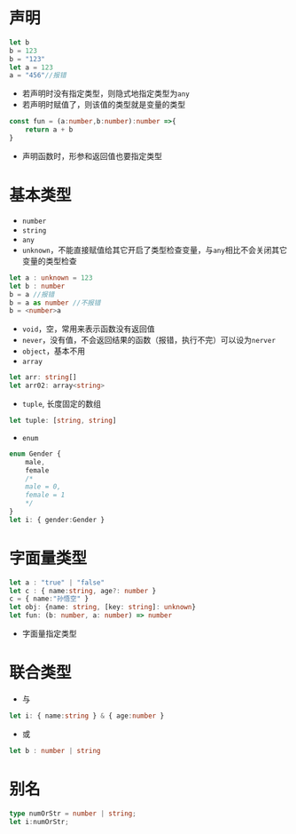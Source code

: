 # 声明
~~~ts
let b
b = 123
b = "123"
let a = 123
a = "456"//报错
~~~
- 若声明时没有指定类型，则隐式地指定类型为`any`
- 若声明时赋值了，则该值的类型就是变量的类型
~~~ts
const fun = (a:number,b:number):number =>{
    return a + b
}
~~~
- 声明函数时，形参和返回值也要指定类型
# 基本类型
- `number`
- `string`
- `any`
- `unknown`，不能直接赋值给其它开启了类型检查变量，与`any`相比不会关闭其它变量的类型检查
~~~ts
let a : unknown = 123
let b : number
b = a //报错
b = a as number //不报错
b = <number>a
~~~
- `void`，空，常用来表示函数没有返回值
- `never`，没有值，不会返回结果的函数（报错，执行不完）可以设为`nerver`
- `object`，基本不用
- `array`
~~~ts
let arr: string[]
let arr02: array<string>
~~~
- `tuple`, 长度固定的数组
~~~ts
let tuple: [string, string]
~~~
- `enum`
~~~ts
enum Gender {
    male,
    female
    /*
    male = 0,
    female = 1
    */
}
let i: { gender:Gender }
~~~
# 字面量类型
~~~ts
let a : "true" | "false"
let c : { name:string, age?: number }
c = { name:"孙悟空" }
let obj: {name: string, [key: string]: unknown}
let fun: (b: number, a: number) => number
~~~
- 字面量指定类型
# 联合类型
- 与
~~~ts
let i: { name:string } & { age:number }
~~~
- 或
~~~ts
let b : number | string
~~~
# 别名
~~~ts
type numOrStr = number | string;
let i:numOrStr;
~~~